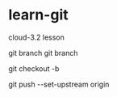 # learn-git
cloud-3.2 lesson

git branch
git branch <branch name>

git checkout -b <branch name>

git push --set-upstream origin <branch name>
